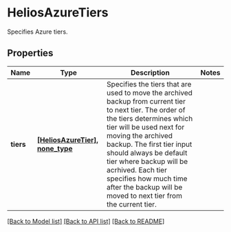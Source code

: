# HeliosAzureTiers

Specifies Azure tiers.

## Properties
Name | Type | Description | Notes
------------ | ------------- | ------------- | -------------
**tiers** | [**[HeliosAzureTier], none_type**](HeliosAzureTier.md) | Specifies the tiers that are used to move the archived backup from current tier to next tier. The order of the tiers determines which tier will be used next for moving the archived backup. The first tier input should always be default tier where backup will be acrhived. Each tier specifies how much time after the backup will be moved to next tier from the current tier. | 

[[Back to Model list]](../README.md#documentation-for-models) [[Back to API list]](../README.md#documentation-for-api-endpoints) [[Back to README]](../README.md)


